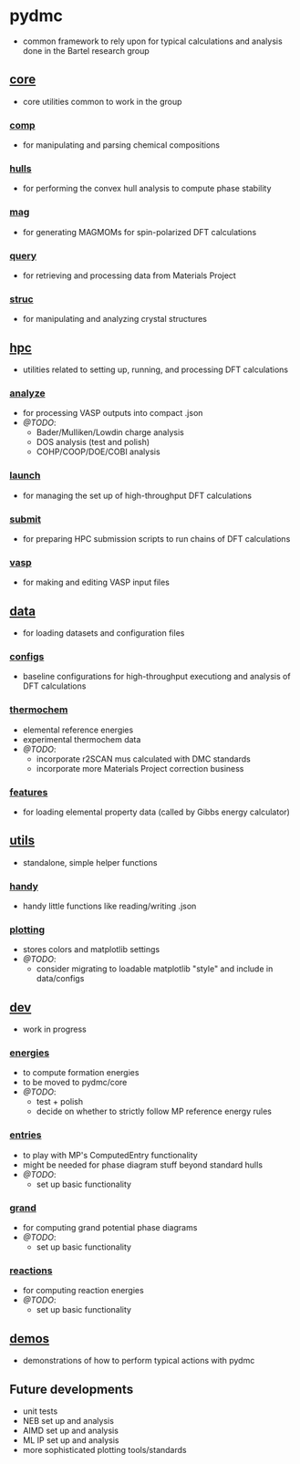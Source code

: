 # pydmc
- common framework to rely upon for typical calculations and analysis done in the Bartel research group

## [core](pydmc/core)
- core utilities common to work in the group

### [comp](pydmc/core/comp.py)
- for manipulating and parsing chemical compositions

### [hulls](pydmc/core/hulls.py)
- for performing the convex hull analysis to compute phase stability

### [mag](pydmc/core/mag.py)
- for generating MAGMOMs for spin-polarized DFT calculations

### [query](pydmc/core/query.py)
- for retrieving and processing data from Materials Project

### [struc](pydmc/core/struc.py)
- for manipulating and analyzing crystal structures

## [hpc](pydmc/hpc)
- utilities related to setting up, running, and processing DFT calculations

### [analyze](pydmc/hpc/analyze.py)
- for processing VASP outputs into compact .json
- *@TODO*: 
    - Bader/Mulliken/Lowdin charge analysis
    - DOS analysis (test and polish)
    - COHP/COOP/DOE/COBI analysis

### [launch](pydmc/hpc/launch.py)
- for managing the set up of high-throughput DFT calculations

### [submit](pydmc/hpc/submit.py)
- for preparing HPC submission scripts to run chains of DFT calculations

### [vasp](pydmc/hpc/vasp.py)
- for making and editing VASP input files

## [data](pydmc/data)
- for loading datasets and configuration files

### [configs](pydmc/data/configs.py)
- baseline configurations for high-throughput executiong and analysis of DFT calculations

### [thermochem](pydmc/data/thermochem.py)
- elemental reference energies
- experimental thermochem data
- *@TODO*:
    - incorporate r2SCAN mus calculated with DMC standards
    - incorporate more Materials Project correction business

### [features](pydmc/data/features.py)
- for loading elemental property data (called by Gibbs energy calculator)

## [utils](pydmc/utils)
- standalone, simple helper functions

### [handy](pydmc/utils/handy.py)
- handy little functions like reading/writing .json

### [plotting](pydmc/utils/plotting.py)
- stores colors and matplotlib settings
- *@TODO*:
    - consider migrating to loadable matplotlib "style" and include in data/configs

## [dev](pydmc/dev)
- work in progress

### [energies](pydmc/dev/energies.py)
- to compute formation energies
- to be moved to pydmc/core
- *@TODO*:
    - test + polish
    - decide on whether to strictly follow MP reference energy rules

### [entries](pydmc/dev/entries.py)
- to play with MP's ComputedEntry functionality
- might be needed for phase diagram stuff beyond standard hulls
- *@TODO*:
    - set up basic functionality

### [grand](pydmc/dev/grand.py)
- for computing grand potential phase diagrams
- *@TODO*:
    - set up basic functionality

### [reactions](pydmc/dev/reactions.py)
- for computing reaction energies
- *@TODO*:
    - set up basic functionality

## [demos](pydmc/demos)
- demonstrations of how to perform typical actions with pydmc

## Future developments
- unit tests
- NEB set up and analysis
- AIMD set up and analysis
- ML IP set up and analysis
- more sophisticated plotting tools/standards
